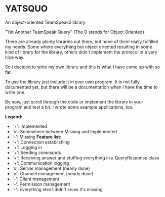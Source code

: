 YATSQUO
=======

An object-oriented TeamSpeak3 library

"Yet Another TeamSpeak Query" (The O stands for Object Oriented)

There are already plenty libraries out there, but none of them really fulfilled
my needs. Some where everything but object oriented resulting in some kind of
library for the library, others didn't implement the protocol in a very nice way.

So I decided to write my own library and this is what I have come up with so far.

To use the library just include it in your own program. It is not fully documented
yet, but there will be a documentation when I have the time to write one.

By now, just scroll through the code or implement the library in your program and
test a bit. I wrote some example applications, too.

**Legend:**
- '+':      Implemented
- 'o':      Somewhere between Missing and Implemented
- '-':      Missing
**Feature list:**
- '+':      Connection establishing
- '+':      Logging in
- '+':      Sending commands
- '+':      Receiving answer and stuffing everything in a QueryResponse class
- '+':      Communication logging
- 'o':      Server management (nearly done)
- 'o':      Channel management (nearly done)
- '-':      Client management
- '-':      Permission management
- '-':      Everything else I didn't know it's missing